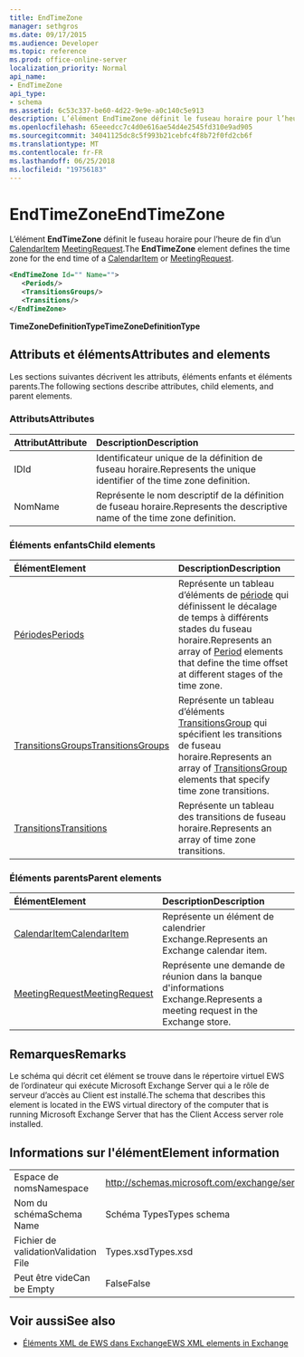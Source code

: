 ```yaml
---
title: EndTimeZone
manager: sethgros
ms.date: 09/17/2015
ms.audience: Developer
ms.topic: reference
ms.prod: office-online-server
localization_priority: Normal
api_name:
- EndTimeZone
api_type:
- schema
ms.assetid: 6c53c337-be60-4d22-9e9e-a0c140c5e913
description: L’élément EndTimeZone définit le fuseau horaire pour l’heure de fin d’un CalendarItem MeetingRequest.
ms.openlocfilehash: 65eeedcc7c4d0e616ae54d4e2545fd310e9ad905
ms.sourcegitcommit: 34041125dc8c5f993b21cebfc4f8b72f0fd2cb6f
ms.translationtype: MT
ms.contentlocale: fr-FR
ms.lasthandoff: 06/25/2018
ms.locfileid: "19756183"
---
```

# <a name="endtimezone"></a><span data-ttu-id="301f8-103">EndTimeZone</span><span class="sxs-lookup"><span data-stu-id="301f8-103">EndTimeZone</span></span>

<span data-ttu-id="301f8-104">L’élément **EndTimeZone** définit le fuseau horaire pour l’heure de fin d’un [CalendarItem](calendaritem.md) [MeetingRequest](meetingrequest.md).</span><span class="sxs-lookup"><span data-stu-id="301f8-104">The **EndTimeZone** element defines the time zone for the end time of a [CalendarItem](calendaritem.md) or [MeetingRequest](meetingrequest.md).</span></span>
  
```xml
<EndTimeZone Id="" Name="">
   <Periods/>
   <TransitionsGroups/>
   <Transitions/>
</EndTimeZone>
```

 <span data-ttu-id="301f8-105">**TimeZoneDefinitionType**</span><span class="sxs-lookup"><span data-stu-id="301f8-105">**TimeZoneDefinitionType**</span></span>
## <a name="attributes-and-elements"></a><span data-ttu-id="301f8-106">Attributs et éléments</span><span class="sxs-lookup"><span data-stu-id="301f8-106">Attributes and elements</span></span>

<span data-ttu-id="301f8-107">Les sections suivantes décrivent les attributs, éléments enfants et éléments parents.</span><span class="sxs-lookup"><span data-stu-id="301f8-107">The following sections describe attributes, child elements, and parent elements.</span></span>
  
### <a name="attributes"></a><span data-ttu-id="301f8-108">Attributs</span><span class="sxs-lookup"><span data-stu-id="301f8-108">Attributes</span></span>

|<span data-ttu-id="301f8-109">**Attribut**</span><span class="sxs-lookup"><span data-stu-id="301f8-109">**Attribute**</span></span>|<span data-ttu-id="301f8-110">**Description**</span><span class="sxs-lookup"><span data-stu-id="301f8-110">**Description**</span></span>|
|:-----|:-----|
|<span data-ttu-id="301f8-111">ID</span><span class="sxs-lookup"><span data-stu-id="301f8-111">Id</span></span>  <br/> |<span data-ttu-id="301f8-112">Identificateur unique de la définition de fuseau horaire.</span><span class="sxs-lookup"><span data-stu-id="301f8-112">Represents the unique identifier of the time zone definition.</span></span>  <br/> |
|<span data-ttu-id="301f8-113">Nom</span><span class="sxs-lookup"><span data-stu-id="301f8-113">Name</span></span>  <br/> |<span data-ttu-id="301f8-114">Représente le nom descriptif de la définition de fuseau horaire.</span><span class="sxs-lookup"><span data-stu-id="301f8-114">Represents the descriptive name of the time zone definition.</span></span>  <br/> |
   
### <a name="child-elements"></a><span data-ttu-id="301f8-115">Éléments enfants</span><span class="sxs-lookup"><span data-stu-id="301f8-115">Child elements</span></span>

|<span data-ttu-id="301f8-116">**Élément**</span><span class="sxs-lookup"><span data-stu-id="301f8-116">**Element**</span></span>|<span data-ttu-id="301f8-117">**Description**</span><span class="sxs-lookup"><span data-stu-id="301f8-117">**Description**</span></span>|
|:-----|:-----|
|[<span data-ttu-id="301f8-118">Périodes</span><span class="sxs-lookup"><span data-stu-id="301f8-118">Periods</span></span>](periods.md) <br/> |<span data-ttu-id="301f8-119">Représente un tableau d’éléments de [période](period.md) qui définissent le décalage de temps à différents stades du fuseau horaire.</span><span class="sxs-lookup"><span data-stu-id="301f8-119">Represents an array of [Period](period.md) elements that define the time offset at different stages of the time zone.</span></span>  <br/> |
|[<span data-ttu-id="301f8-120">TransitionsGroups</span><span class="sxs-lookup"><span data-stu-id="301f8-120">TransitionsGroups</span></span>](transitionsgroups.md) <br/> |<span data-ttu-id="301f8-121">Représente un tableau d’éléments [TransitionsGroup](transitionsgroup.md) qui spécifient les transitions de fuseau horaire.</span><span class="sxs-lookup"><span data-stu-id="301f8-121">Represents an array of [TransitionsGroup](transitionsgroup.md) elements that specify time zone transitions.</span></span>  <br/> |
|[<span data-ttu-id="301f8-122">Transitions</span><span class="sxs-lookup"><span data-stu-id="301f8-122">Transitions</span></span>](transitions.md) <br/> |<span data-ttu-id="301f8-123">Représente un tableau des transitions de fuseau horaire.</span><span class="sxs-lookup"><span data-stu-id="301f8-123">Represents an array of time zone transitions.</span></span>  <br/> |
   
### <a name="parent-elements"></a><span data-ttu-id="301f8-124">Éléments parents</span><span class="sxs-lookup"><span data-stu-id="301f8-124">Parent elements</span></span>

|<span data-ttu-id="301f8-125">**Élément**</span><span class="sxs-lookup"><span data-stu-id="301f8-125">**Element**</span></span>|<span data-ttu-id="301f8-126">**Description**</span><span class="sxs-lookup"><span data-stu-id="301f8-126">**Description**</span></span>|
|:-----|:-----|
|[<span data-ttu-id="301f8-127">CalendarItem</span><span class="sxs-lookup"><span data-stu-id="301f8-127">CalendarItem</span></span>](calendaritem.md) <br/> |<span data-ttu-id="301f8-128">Représente un élément de calendrier Exchange.</span><span class="sxs-lookup"><span data-stu-id="301f8-128">Represents an Exchange calendar item.</span></span>  <br/> |
|[<span data-ttu-id="301f8-129">MeetingRequest</span><span class="sxs-lookup"><span data-stu-id="301f8-129">MeetingRequest</span></span>](meetingrequest.md) <br/> |<span data-ttu-id="301f8-130">Représente une demande de réunion dans la banque d'informations Exchange.</span><span class="sxs-lookup"><span data-stu-id="301f8-130">Represents a meeting request in the Exchange store.</span></span>  <br/> |
   
## <a name="remarks"></a><span data-ttu-id="301f8-131">Remarques</span><span class="sxs-lookup"><span data-stu-id="301f8-131">Remarks</span></span>

<span data-ttu-id="301f8-132">Le schéma qui décrit cet élément se trouve dans le répertoire virtuel EWS de l’ordinateur qui exécute Microsoft Exchange Server qui a le rôle de serveur d’accès au Client est installé.</span><span class="sxs-lookup"><span data-stu-id="301f8-132">The schema that describes this element is located in the EWS virtual directory of the computer that is running Microsoft Exchange Server that has the Client Access server role installed.</span></span>
  
## <a name="element-information"></a><span data-ttu-id="301f8-133">Informations sur l'élément</span><span class="sxs-lookup"><span data-stu-id="301f8-133">Element information</span></span>

|||
|:-----|:-----|
|<span data-ttu-id="301f8-134">Espace de noms</span><span class="sxs-lookup"><span data-stu-id="301f8-134">Namespace</span></span>  <br/> |http://schemas.microsoft.com/exchange/services/2006/types  <br/> |
|<span data-ttu-id="301f8-135">Nom du schéma</span><span class="sxs-lookup"><span data-stu-id="301f8-135">Schema Name</span></span>  <br/> |<span data-ttu-id="301f8-136">Schéma Types</span><span class="sxs-lookup"><span data-stu-id="301f8-136">Types schema</span></span>  <br/> |
|<span data-ttu-id="301f8-137">Fichier de validation</span><span class="sxs-lookup"><span data-stu-id="301f8-137">Validation File</span></span>  <br/> |<span data-ttu-id="301f8-138">Types.xsd</span><span class="sxs-lookup"><span data-stu-id="301f8-138">Types.xsd</span></span>  <br/> |
|<span data-ttu-id="301f8-139">Peut être vide</span><span class="sxs-lookup"><span data-stu-id="301f8-139">Can be Empty</span></span>  <br/> |<span data-ttu-id="301f8-140">False</span><span class="sxs-lookup"><span data-stu-id="301f8-140">False</span></span>  <br/> |
   
## <a name="see-also"></a><span data-ttu-id="301f8-141">Voir aussi</span><span class="sxs-lookup"><span data-stu-id="301f8-141">See also</span></span>



- [<span data-ttu-id="301f8-142">Éléments XML de EWS dans Exchange</span><span class="sxs-lookup"><span data-stu-id="301f8-142">EWS XML elements in Exchange</span></span>](ews-xml-elements-in-exchange.md)

